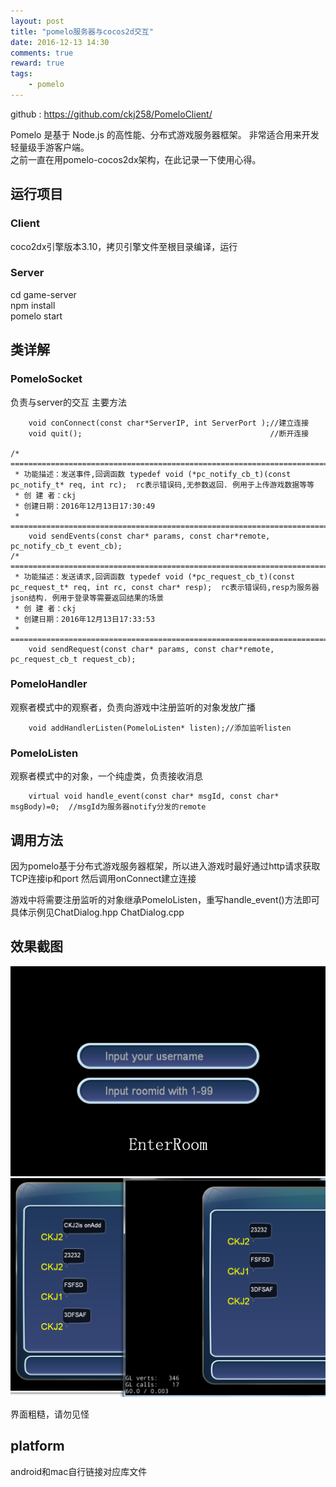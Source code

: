 ```yaml
---
layout: post
title: "pomelo服务器与cocos2d交互"
date: 2016-12-13 14:30
comments: true
reward: true
tags: 
	- pomelo
---
```

github : https://github.com/ckj258/PomeloClient/

Pomelo 是基于 Node.js 的高性能、分布式游戏服务器框架。
非常适合用来开发轻量级手游客户端。    
之前一直在用pomelo-cocos2dx架构，在此记录一下使用心得。  

<!-- more -->

## 运行项目

### Client 

coco2dx引擎版本3.10，拷贝引擎文件至根目录编译，运行  

### Server

cd game-server</br>
npm install</br>
pomelo start</br>


## 类详解

### PomeloSocket
负责与server的交互
主要方法
```
	void conConnect(const char*ServerIP, int ServerPort	);//建立连接
	void quit();										  //断开连接

/* ==============================================================================
 * 功能描述：发送事件,回调函数 typedef void (*pc_notify_cb_t)(const pc_notify_t* req, int rc);  rc表示错误码,无参数返回. 例用于上传游戏数据等等
 * 创 建 者：ckj
 * 创建日期：2016年12月13日17:30:49
 * ==============================================================================*/
	void sendEvents(const char* params, const char*remote, pc_notify_cb_t event_cb);
/* ==============================================================================
 * 功能描述：发送请求,回调函数 typedef void (*pc_request_cb_t)(const pc_request_t* req, int rc, const char* resp);  rc表示错误码,resp为服务器json结构. 例用于登录等需要返回结果的场景  
 * 创 建 者：ckj
 * 创建日期：2016年12月13日17:33:53
 * ==============================================================================*/
	void sendRequest(const char* params, const char*remote, pc_request_cb_t request_cb);
```


### PomeloHandler
观察者模式中的观察者，负责向游戏中注册监听的对象发放广播
```
	void addHandlerListen(PomeloListen* listen);//添加监听listen
```
### PomeloListen
观察者模式中的对象，一个纯虚类，负责接收消息
```
	virtual void handle_event(const char* msgId, const char* msgBody)=0;  //msgId为服务器notify分发的remote
```

## 调用方法
因为pomelo基于分布式游戏服务器框架，所以进入游戏时最好通过http请求获取TCP连接ip和port
然后调用onConnect建立连接

游戏中将需要注册监听的对象继承PomeloListen，重写handle_event()方法即可  
具体示例见ChatDialog.hpp ChatDialog.cpp

## 效果截图
![](/assets/image/pomelo_screenshot1.png)  
![](/assets/image/pomelo_screenshot2.png)  


界面粗糙，请勿见怪

## platform

android和mac自行链接对应库文件






